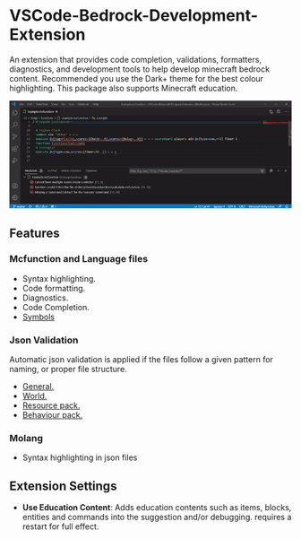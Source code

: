# VSCode-Bedrock-Development-Extension

An extension that provides code completion, validations, formatters, diagnostics, and development tools to help develop minecraft bedrock content.
Recommended you use the Dark+ theme for the best colour highlighting. This package also supports Minecraft education.

![overview](documentation/resources/overview.gif)

## Features

### Mcfunction and Language files

- Syntax highlighting.
- Code formatting.
- Diagnostics.
- Code Completion.
- [Symbols](documentation/Workspace%20querying.md)

### Json Validation

Automatic json validation is applied if the files follow a given pattern for naming, or proper file structure.

- [General.](./documentation/Json%20Validation.md#general)
- [World.](./documentation/Json%20Validation.md#world)
- [Resource pack.](./documentation/Json%20Validation.md#resource-packs)
- [Behaviour pack.](./documentation/Json%20Validation.md#behaviour-packs)

### Molang

- Syntax highlighting in json files

## Extension Settings

- **Use Education Content**: Adds education contents such as items, blocks, entities and commands into the suggestion and/or debugging. requires a
  restart for full effect.
